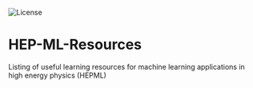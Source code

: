 ![License](https://img.shields.io/badge/license-MIT%20License-blue.svg)

# HEP-ML-Resources
Listing of useful learning resources for machine learning applications in high energy physics (HEPML)
